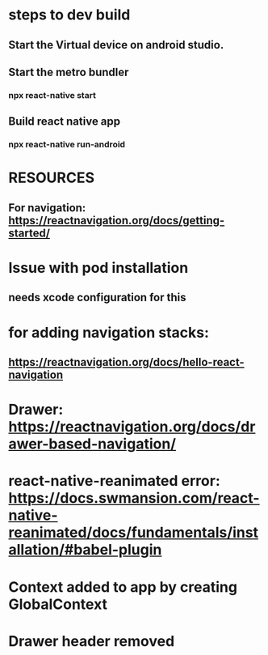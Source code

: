 # steps to dev build

## Start the Virtual device on android studio.

## Start the metro bundler

### npx react-native start

## Build react native app

### npx react-native run-android

# RESOURCES

## For navigation: https://reactnavigation.org/docs/getting-started/

# Issue with pod installation

## needs xcode configuration for this

# for adding navigation stacks:

## https://reactnavigation.org/docs/hello-react-navigation

# Drawer: https://reactnavigation.org/docs/drawer-based-navigation/

# react-native-reanimated error: https://docs.swmansion.com/react-native-reanimated/docs/fundamentals/installation/#babel-plugin

# Context added to app by creating GlobalContext

# Drawer header removed
